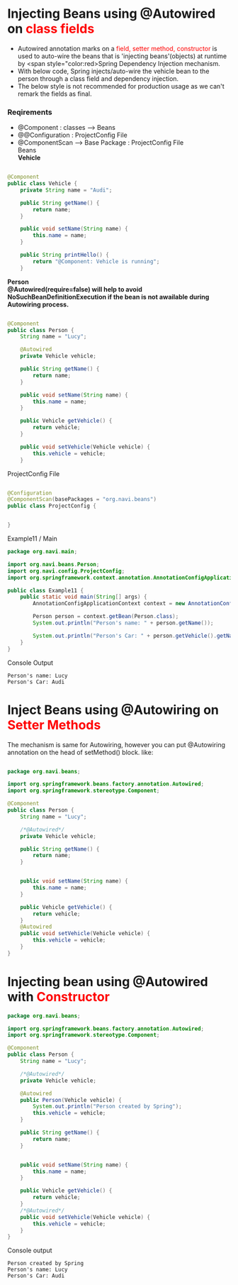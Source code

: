 # Injecting Beans using @Autowired on <span style="color:red">class fields</span>

- Autowired annotation marks on a <span style="color:red"> field, setter method, constructor </span>
  is used to auto-wire the beans that is 'injecting beans'(objects) at runtime by <span style="color:red>Spring
  Dependency Injection</span> mechanism.
- With below code, Spring injects/auto-wire the vehicle bean to the person through a class field and dependency
  injection.
- The below style is not recommended for production usage as we can't remark the fields as final.

### Reqirements

- @Component : classes --> Beans
- @@Configuration : ProjectConfig File
- @ComponentScan --> Base Package : ProjectConfig File  
  Beans
  <br>
  **Vehicle**

````java

@Component
public class Vehicle {
    private String name = "Audi";

    public String getName() {
        return name;
    }

    public void setName(String name) {
        this.name = name;
    }

    public String printHello() {
        return "@Component: Vehicle is running";
    }

````

**Person**
<br>
**@Autowired(require=false) will help to avoid NoSuchBeanDefinitionExecution if the bean is not awailable
during Autowiring process.**
````java

@Component
public class Person {
    String name = "Lucy";

    @Autowired
    private Vehicle vehicle;

    public String getName() {
        return name;
    }

    public void setName(String name) {
        this.name = name;
    }

    public Vehicle getVehicle() {
        return vehicle;
    }

    public void setVehicle(Vehicle vehicle) {
        this.vehicle = vehicle;
    }

````

ProjectConfig File

````java

@Configuration
@ComponentScan(basePackages = "org.navi.beans")
public class ProjectConfig {


}

````

Example11 / Main

````java
package org.navi.main;

import org.navi.beans.Person;
import org.navi.config.ProjectConfig;
import org.springframework.context.annotation.AnnotationConfigApplicationContext;

public class Example11 {
    public static void main(String[] args) {
        AnnotationConfigApplicationContext context = new AnnotationConfigApplicationContext(ProjectConfig.class);

        Person person = context.getBean(Person.class);
        System.out.println("Person's name: " + person.getName());

        System.out.println("Person's Car: " + person.getVehicle().getName());
    }
}

````

Console Output

````
Person's name: Lucy
Person's Car: Audi
````

# Inject Beans using @Autowiring on <span style="color:red">Setter Methods</span>

The mechanism is same for Autowiring, however you can put @Autowiring annotation on the head of setMethod() block.
like:

````java

package org.navi.beans;

import org.springframework.beans.factory.annotation.Autowired;
import org.springframework.stereotype.Component;

@Component
public class Person {
    String name = "Lucy";

    /*@Autowired*/
    private Vehicle vehicle;

    public String getName() {
        return name;
    }


    public void setName(String name) {
        this.name = name;
    }

    public Vehicle getVehicle() {
        return vehicle;
    }
    @Autowired
    public void setVehicle(Vehicle vehicle) {
        this.vehicle = vehicle;
    }
}

````

# Injecting bean using @Autowired with <span style="color:red">Constructor</span>

````java
package org.navi.beans;

import org.springframework.beans.factory.annotation.Autowired;
import org.springframework.stereotype.Component;

@Component
public class Person {
    String name = "Lucy";

    /*@Autowired*/
    private Vehicle vehicle;

    @Autowired
    public Person(Vehicle vehicle) {
        System.out.println("Person created by Spring");
        this.vehicle = vehicle;
    }

    public String getName() {
        return name;
    }


    public void setName(String name) {
        this.name = name;
    }

    public Vehicle getVehicle() {
        return vehicle;
    }
    /*@Autowired*/
    public void setVehicle(Vehicle vehicle) {
        this.vehicle = vehicle;
    }
}

````
Console output
````
Person created by Spring
Person's name: Lucy
Person's Car: Audi
````
